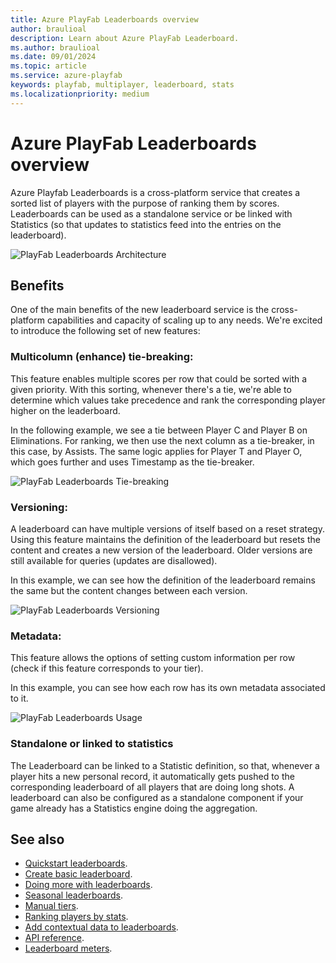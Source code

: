 ```yaml
---
title: Azure PlayFab Leaderboards overview
author: braulioal
description: Learn about Azure PlayFab Leaderboard.
ms.author: braulioal
ms.date: 09/01/2024
ms.topic: article
ms.service: azure-playfab
keywords: playfab, multiplayer, leaderboard, stats
ms.localizationpriority: medium
---
```


# Azure PlayFab Leaderboards overview


Azure Playfab Leaderboards is a cross-platform service that creates a sorted list of players with the purpose
of ranking them by scores. Leaderboards can be used as a standalone service or be linked with Statistics (so that updates to statistics feed into the entries on the leaderboard).


![PlayFab Leaderboards Architecture](media/leaderboards-relationship.png)

## Benefits
One of the main benefits of the new leaderboard service is the cross-platform capabilities and capacity of scaling up
to any needs. We're excited to introduce the following set of new features:

### Multicolumn (enhance) tie-breaking: 
This feature enables multiple scores per row that could be sorted with a given priority. With this sorting,
whenever there's a tie, we're able to determine which values take precedence and rank the corresponding player
higher on the leaderboard.

In the following example, we see a tie between Player C and Player B on Eliminations. 
For ranking, we then use the next column as a tie-breaker, in this case, by Assists. The same logic applies for Player T and Player O, which goes further and uses Timestamp as the tie-breaker.

![PlayFab Leaderboards Tie-breaking](media/tie-breaker-table.png)

### Versioning:
A leaderboard can have multiple versions of itself based on a reset strategy. Using this feature maintains 
the definition of the leaderboard but resets the content and creates a new version of the leaderboard. 
Older versions are still available for queries (updates are disallowed). 

In this example, we can see how the definition of the leaderboard remains the same but the content 
changes between each version.

![PlayFab Leaderboards Versioning](media/versioning-leaderboards.png)

### Metadata:
This feature allows the options of setting custom information per row (check if this feature corresponds to your tier).

In this example, you can see how each row has its own metadata associated to it.

![PlayFab Leaderboards Usage](media/metadata-leaderboards.png)

### Standalone or linked to statistics

The Leaderboard can be linked to a Statistic definition, so that, whenever a
player hits a new personal record, it automatically gets pushed to the corresponding leaderboard of all players that are doing 
long shots. A leaderboard can also be configured as a standalone component if your game already
has a Statistics engine doing the aggregation.

## See also

- [Quickstart leaderboards](quickstart-leaderboards.md).
- [Create basic leaderboard](create-basic-leaderboard.md).
- [Doing more with leaderboards](doing-more-with-leaderboards.md).
- [Seasonal leaderboards](seasonal-leaderboards.md).
- [Manual tiers](manual-tiers.md).
- [Ranking players by stats](leaderboards-linked-to-stats.md).
- [Add contextual data to leaderboards](metadata-leaderboards.md).
- [API reference](api-reference.md).
- [Leaderboard meters](../../pricing/meters/leaderboard-meters.md).
